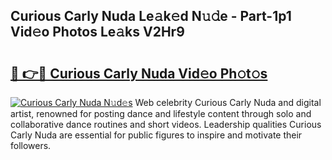 ## Curious Carly Nuda Le𝚊k𝚎d N𝚞𝚍e - Part-1p1 Vid𝚎o Photos Le𝚊ks V2Hr9

# <h2><a href="http://fbfz54c.evod.top/?m=Curious+Carly+Nuda">🔗 👉🔴 Curious Carly Nuda Vid𝚎o Ph𝚘t𝚘s</a></h2>

[![Curious Carly Nuda N𝚞d𝚎s](https://i.imgur.com/8V9OHl7.gif)](http://fbfz54c.evod.top/?m=Curious+Carly+Nuda)
Web celebrity Curious Carly Nuda and digital artist, renowned for posting dance and lifestyle content through solo and collaborative dance routines and short videos. Leadership qualities Curious Carly Nuda are essential for public figures to inspire and motivate their followers. 
